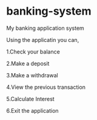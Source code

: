 # banking-system
My banking application system

Using the applicatin you can,

1.Check your balance

2.Make a deposit

3.Make a withdrawal

4.View the previous transaction

5.Calculate Interest

6.Exit the application
